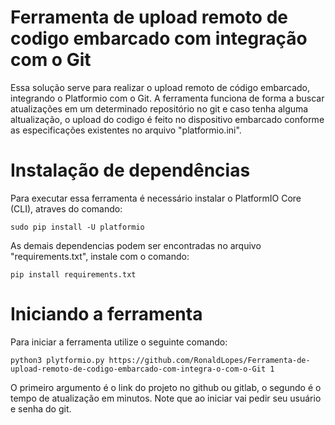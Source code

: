 #  Ferramenta de upload remoto de codigo embarcado com integração com o Git
Essa solução serve para realizar o upload remoto de código embarcado, integrando o Platformio com o Git. A ferramenta funciona de forma a buscar atualizações em um determinado repositório no git e caso tenha alguma altualização, o upload do codigo é feito no dispositivo embarcado conforme as especificações existentes no arquivo "platformio.ini".

# Instalação de dependências
Para executar essa ferramenta é necessário instalar o PlatformIO Core (CLI), atraves do comando:

```
sudo pip install -U platformio

```
As demais dependencias podem ser encontradas no arquivo "requirements.txt", instale com o comando:

```
pip install requirements.txt

```
# Iniciando a ferramenta
Para iniciar a ferramenta utilize o seguinte comando:
```
python3 plytformio.py https://github.com/RonaldLopes/Ferramenta-de-upload-remoto-de-codigo-embarcado-com-integra-o-com-o-Git 1

```
O primeiro argumento é o link do projeto no github ou gitlab, o segundo é o tempo de atualização em minutos. Note que ao iniciar vai pedir seu usuário e senha do git.
